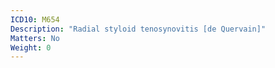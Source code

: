 ```yaml
---
ICD10: M654
Description: "Radial styloid tenosynovitis [de Quervain]"
Matters: No
Weight: 0
---
```


